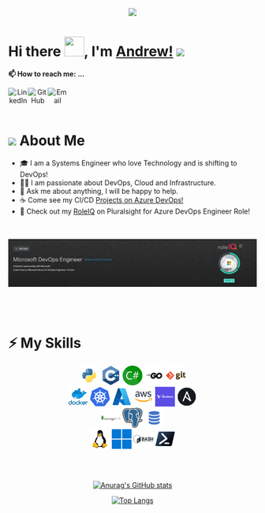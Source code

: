 <div align="center">

<img src="https://media.giphy.com/media/qgQUggAC3Pfv687qPC/giphy.gif" />

</div>

# Hi there <img src="https://media.giphy.com/media/vFKqnCdLPNOKc/giphy.gif" width="40" height="40" />, I'm [Andrew!](https://www.linkedin.com/in/andrew-seif/) <img src="https://media.giphy.com/media/xT9IgzoKnwFNmISR8I/giphy.gif" width="40px" draggable="false" /> 

**📫 How to reach me: ...**

<div align="center">

<a href="https://www.linkedin.com/in/andrew-seif/"><img align="left" alt="LinkedIn" width="40px" src="https://upload.wikimedia.org/wikipedia/commons/thumb/e/e9/Linkedin_icon.svg/1200px-Linkedin_icon.svg.png" draggable="false"> </a>

<a href="https://github.com/AndrewSeif">
  <img align="left" alt="GitHub" width="40px" src="https://cdn-icons-png.flaticon.com/512/733/733609.png" draggable="false"> </a>

<a href="mailto:Andrew.Seif@outlook.com">
  <img align="left" alt="Email" width="40px" src="https://upload.wikimedia.org/wikipedia/commons/f/f7/Microsoft_Outlook_2013-2019_logo.svg" draggable="false"> </a>

</div>

<br />
<br />
<br />

# <img src="https://media.giphy.com/media/lPLak7Tmf194l22kzb/giphy.gif" width="50px" draggable="false" /> About Me

- 🎓 I am a Systems Engineer who love Technology and is shifting to DevOps! 
- 🏃‍♂️ I am passionate about DevOps, Cloud and Infrastructure.
- 💬 Ask me about anything, I will be happy to help.
- ☕️ Come see my CI/CD [Projects on Azure DevOps!](https://dev.azure.com/AndrewSeif/DevOps%20CI-CD-Learning)
- 🌱 Check out my [RoleIQ](https://raw.githubusercontent.com/AndrewSeif/AndrewSeif/main/Level%202.PNG) on Pluralsight for Azure DevOps Engineer Role!

<br />
<br />
<div align="center">
<img src="https://raw.githubusercontent.com/AndrewSeif/AndrewSeif/main/Level%2021.PNG" />
</div>

<br />
<br />
<br />

# ⚡ My Skills

<div align="center">


<code><img height="40" src="https://raw.githubusercontent.com/github/explore/80688e429a7d4ef2fca1e82350fe8e3517d3494d/topics/python/python.png"></code>
<code><img height="40" src="https://raw.githubusercontent.com/github/explore/80688e429a7d4ef2fca1e82350fe8e3517d3494d/topics/cpp/cpp.png"></code>
<code><img height="40" src="https://raw.githubusercontent.com/github/explore/80688e429a7d4ef2fca1e82350fe8e3517d3494d/topics/csharp/csharp.png"></code>
<code><img height="40" src="https://raw.githubusercontent.com/github/explore/80688e429a7d4ef2fca1e82350fe8e3517d3494d/topics/go/go.png"></code>
<code><img height="40" src="https://raw.githubusercontent.com/github/explore/80688e429a7d4ef2fca1e82350fe8e3517d3494d/topics/git/git.png"></code>
<br />
<code><img height="40" src="https://raw.githubusercontent.com/github/explore/80688e429a7d4ef2fca1e82350fe8e3517d3494d/topics/docker/docker.png"></code>
<code><img height="40" src="https://raw.githubusercontent.com/github/explore/80688e429a7d4ef2fca1e82350fe8e3517d3494d/topics/kubernetes/kubernetes.png"></code>
<code><img height="40" src="https://raw.githubusercontent.com/github/explore/80688e429a7d4ef2fca1e82350fe8e3517d3494d/topics/azure/azure.png"></code>
<code><img height="40" src="https://raw.githubusercontent.com/github/explore/80688e429a7d4ef2fca1e82350fe8e3517d3494d/topics/aws/aws.png"></code>
<code><img height="40" src="https://raw.githubusercontent.com/github/explore/80688e429a7d4ef2fca1e82350fe8e3517d3494d/topics/terraform/terraform.png"></code>
<code><img height="40" src="https://raw.githubusercontent.com/github/explore/80688e429a7d4ef2fca1e82350fe8e3517d3494d/topics/ansible/ansible.png"></code>
<br />
<code><img height="40" src="https://raw.githubusercontent.com/github/explore/80688e429a7d4ef2fca1e82350fe8e3517d3494d/topics/mongodb/mongodb.png"></code>
<code><img height="40" src="https://raw.githubusercontent.com/github/explore/80688e429a7d4ef2fca1e82350fe8e3517d3494d/topics/postgresql/postgresql.png"></code>
<code><img height="40" src="https://raw.githubusercontent.com/github/explore/80688e429a7d4ef2fca1e82350fe8e3517d3494d/topics/sql/sql.png"></code>
<br />
<code><img height="40" src="https://raw.githubusercontent.com/github/explore/224672533a7f836ad6bf142e4dee61217cfc100e/topics/linux/linux.png"></code>
<code><img height="40" src="https://raw.githubusercontent.com/github/explore/d530d6a3a171a53f7b8eb4e9e005136e7ebd898f/topics/windows/windows.png"></code>
<code><img height="40" src="https://raw.githubusercontent.com/github/explore/80688e429a7d4ef2fca1e82350fe8e3517d3494d/topics/bash/bash.png"></code>
<code><img height="40" src="https://raw.githubusercontent.com/github/explore/80688e429a7d4ef2fca1e82350fe8e3517d3494d/topics/powershell/powershell.png"></code>

</div>

<br />
<br />

<div align="center">

[![Anurag's GitHub stats](https://github-readme-stats.vercel.app/api?username=andrewseif)](https://github.com/anuraghazra/github-readme-stats)

[![Top Langs](https://github-readme-stats.vercel.app/api/top-langs/?username=andrewseif&theme=light&layout=compact)](https://github.com/AndrewSeif/github-readme-stats)

</div>





<!--
**AndrewSeif/AndrewSeif** is a ✨ _special_ ✨ repository because its `README.md` (this file) appears on your GitHub profile.

Here are some ideas to get you started:

- 🔭 I’m currently working on ...
- 🌱 I’m currently learning ...
- 👯 I’m looking to collaborate on ...
- 🤔 I’m looking for help with ...
- 💬 Ask me about ...
- 📫 How to reach me: ...
- 😄 Pronouns: ...
- ⚡ Fun fact: ...
-->
